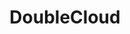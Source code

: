 ---
linkedin: https://linkedin.com/company/doublecloudplatform
logohandle: doublecloud
sort: doublecloud
title: DoubleCloud
twitter: https://x.com/getdoublecloud
website: https://double.cloud/
---